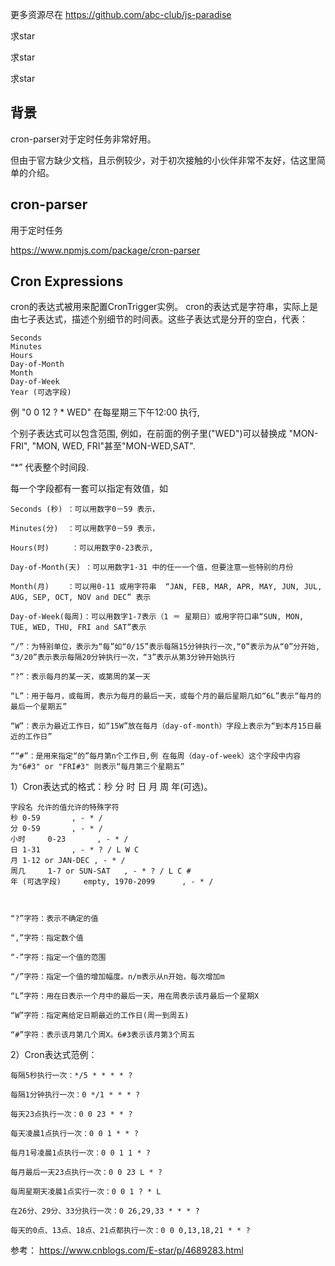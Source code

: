 
更多资源尽在 https://github.com/abc-club/js-paradise

求star

求star

求star

## 背景

cron-parser对于定时任务非常好用。

但由于官方缺少文档，且示例较少，对于初次接触的小伙伴非常不友好，估这里简单的介绍。

## cron-parser

用于定时任务

https://www.npmjs.com/package/cron-parser

## Cron Expressions

cron的表达式被用来配置CronTrigger实例。 cron的表达式是字符串，实际上是由七子表达式，描述个别细节的时间表。这些子表达式是分开的空白，代表：

    Seconds
    Minutes
    Hours
    Day-of-Month
    Month
    Day-of-Week
    Year (可选字段)

例  "0 0 12 ? * WED" 在每星期三下午12:00 执行,

个别子表达式可以包含范围, 例如，在前面的例子里("WED")可以替换成 "MON-FRI", "MON, WED, FRI"甚至"MON-WED,SAT".

“*” 代表整个时间段.

每一个字段都有一套可以指定有效值，如

    Seconds (秒) ：可以用数字0－59 表示，

    Minutes(分)  ：可以用数字0－59 表示，

    Hours(时)     ：可以用数字0-23表示,

    Day-of-Month(天) ：可以用数字1-31 中的任一一个值，但要注意一些特别的月份

    Month(月)    ：可以用0-11 或用字符串  “JAN, FEB, MAR, APR, MAY, JUN, JUL, AUG, SEP, OCT, NOV and DEC” 表示

    Day-of-Week(每周)：可以用数字1-7表示（1 ＝ 星期日）或用字符口串“SUN, MON, TUE, WED, THU, FRI and SAT”表示

    “/”：为特别单位，表示为“每”如“0/15”表示每隔15分钟执行一次,“0”表示为从“0”分开始, “3/20”表示表示每隔20分钟执行一次，“3”表示从第3分钟开始执行

    “?”：表示每月的某一天，或第周的某一天

    “L”：用于每月，或每周，表示为每月的最后一天，或每个月的最后星期几如“6L”表示“每月的最后一个星期五”

    “W”：表示为最近工作日，如“15W”放在每月（day-of-month）字段上表示为“到本月15日最近的工作日”

    ““#”：是用来指定“的”每月第n个工作日,例 在每周（day-of-week）这个字段中内容为"6#3" or "FRI#3" 则表示“每月第三个星期五”

1）Cron表达式的格式：秒 分 时 日 月 周 年(可选)。

    字段名 允许的值允许的特殊字符  
    秒 0-59       , - * /  
    分 0-59       , - * /  
    小时     0-23       , - * /  
    日 1-31       , - * ? / L W C  
    月 1-12 or JAN-DEC , - * /  
    周几     1-7 or SUN-SAT   , - * ? / L C #  
    年 (可选字段)     empty, 1970-2099      , - * /



    “?”字符：表示不确定的值

    “,”字符：指定数个值

    “-”字符：指定一个值的范围

    “/”字符：指定一个值的增加幅度。n/m表示从n开始，每次增加m

    “L”字符：用在日表示一个月中的最后一天，用在周表示该月最后一个星期X

    “W”字符：指定离给定日期最近的工作日(周一到周五)

    “#”字符：表示该月第几个周X。6#3表示该月第3个周五


 2）Cron表达式范例：

    每隔5秒执行一次：*/5 * * * * ?

    每隔1分钟执行一次：0 */1 * * * ?

    每天23点执行一次：0 0 23 * * ?

    每天凌晨1点执行一次：0 0 1 * * ?

    每月1号凌晨1点执行一次：0 0 1 1 * ?

    每月最后一天23点执行一次：0 0 23 L * ?

    每周星期天凌晨1点实行一次：0 0 1 ? * L

    在26分、29分、33分执行一次：0 26,29,33 * * * ?

    每天的0点、13点、18点、21点都执行一次：0 0 0,13,18,21 * * ?

参考： https://www.cnblogs.com/E-star/p/4689283.html
